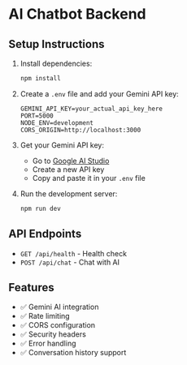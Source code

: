 # AI Chatbot Backend

## Setup Instructions

1. Install dependencies:
   ```bash
   npm install
   ```

2. Create a `.env` file and add your Gemini API key:
   ```
   GEMINI_API_KEY=your_actual_api_key_here
   PORT=5000
   NODE_ENV=development
   CORS_ORIGIN=http://localhost:3000
   ```

3. Get your Gemini API key:
   - Go to [Google AI Studio](https://makersuite.google.com/app/apikey)
   - Create a new API key
   - Copy and paste it in your `.env` file

4. Run the development server:
   ```bash
   npm run dev
   ```

## API Endpoints

- `GET /api/health` - Health check
- `POST /api/chat` - Chat with AI

## Features

- ✅ Gemini AI integration
- ✅ Rate limiting
- ✅ CORS configuration
- ✅ Security headers
- ✅ Error handling
- ✅ Conversation history support
